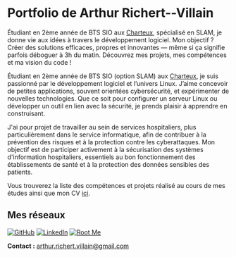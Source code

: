 # Portfolio de Arthur Richert--Villain

Étudiant en 2ème année de BTS SIO aux [Charteux](https://www.leschartreux.com/), spécialisé en SLAM, je donne vie aux idées à travers le développement logiciel. Mon objectif ? Créer des solutions efficaces, propres et innovantes — même si ça signifie parfois déboguer à 3h du matin. Découvrez mes projets, mes compétences et ma vision du code !


Étudiant en 2ème année de BTS SIO (option SLAM) aux [Charteux](https://www.leschartreux.com/), je suis passionné par le développement logiciel et l’univers Linux. J’aime concevoir de petites applications, souvent orientées cybersécurité, et expérimenter de nouvelles technologies. Que ce soit pour configurer un serveur Linux ou développer un outil en lien avec la sécurité, je prends plaisir à apprendre en construisant.

J'ai pour projet de travailler au sein de services hospitaliers, plus particulièrement dans le service informatique, afin de contribuer à la prévention des risques et à la protection contre les cyberattaques. Mon objectif est de participer activement à la sécurisation des systèmes d'information hospitaliers, essentiels au bon fonctionnement des établissements de santé et à la protection des données sensibles des patients.


Vous trouverez la liste des compétences et projets réalisé au cours de mes études ainsi que mon CV [ici](compétences/compétences.md).

## **Mes réseaux**
[![GitHub](https://img.shields.io/badge/GitHub-181717?style=for-the-badge&logo=github&logoColor=white)](https://github.com/saulevant)
[![LinkedIn](https://img.shields.io/badge/LinkedIn-0077B5?style=for-the-badge&logo=linkedin&logoColor=white)](https://fr.linkedin.com/in/arthur-richert-villain-a87312346)
[![Root Me](https://img.shields.io/badge/Root_Me-orange?style=for-the-badge)](https://www.root-me.org/saule-987326?lang=fr#12aa39188ebbc37924937511e46e8664)

**Contact :** [arthur.richert.villain@gmail.com](mailto:arthur.richert.villain@gmail.com)

